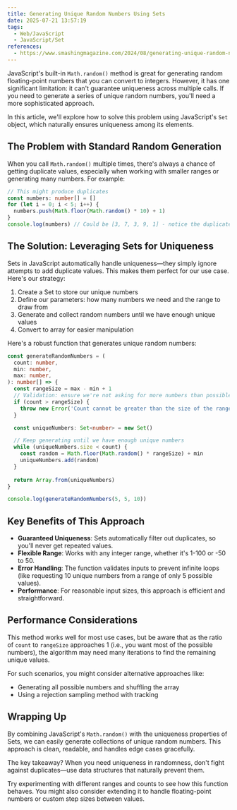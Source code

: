 ```yaml
---
title: Generating Unique Random Numbers Using Sets
date: 2025-07-21 13:57:19
tags:
  - Web/JavaScript
  - JavaScript/Set
references: 
  - https://www.smashingmagazine.com/2024/08/generating-unique-random-numbers-javascript-using-sets/
---
```

JavaScript's built-in `Math.random()` method is great for generating random floating-point numbers that you can convert to integers. However, it has one significant limitation: it can't guarantee uniqueness across multiple calls. If you need to generate a series of unique random numbers, you'll need a more sophisticated approach.

In this article, we'll explore how to solve this problem using JavaScript's `Set` object, which naturally ensures uniqueness among its elements.

## The Problem with Standard Random Generation

When you call `Math.random()` multiple times, there's always a chance of getting duplicate values, especially when working with smaller ranges or generating many numbers. For example:

```typescript
// This might produce duplicates
const numbers: number[] = []
for (let i = 0; i < 5; i++) {
  numbers.push(Math.floor(Math.random() * 10) + 1)
}
console.log(numbers) // Could be [3, 7, 3, 9, 1] - notice the duplicate 3
```

## The Solution: Leveraging Sets for Uniqueness

Sets in JavaScript automatically handle uniqueness—they simply ignore attempts to add duplicate values. This makes them perfect for our use case. Here's our strategy:

1. Create a Set to store our unique numbers
2. Define our parameters: how many numbers we need and the range to draw from
3. Generate and collect random numbers until we have enough unique values
4. Convert to array for easier manipulation

Here's a robust function that generates unique random numbers:

```typescript
const generateRandomNumbers = (
  count: number,
  min: number,
  max: number,
): number[] => {
  const rangeSize = max - min + 1
  // Validation: ensure we're not asking for more numbers than possible
  if (count > rangeSize) {
    throw new Error('Count cannot be greater than the size of the range')
  }

  const uniqueNumbers: Set<number> = new Set()

  // Keep generating until we have enough unique numbers
  while (uniqueNumbers.size < count) {
    const random = Math.floor(Math.random() * rangeSize) + min
    uniqueNumbers.add(random)
  }
  
  return Array.from(uniqueNumbers)
}

console.log(generateRandomNumbers(5, 5, 10))
```

## Key Benefits of This Approach

- **Guaranteed Uniqueness**: Sets automatically filter out duplicates, so you'll never get repeated values.
- **Flexible Range**: Works with any integer range, whether it's 1-100 or -50 to 50.
- **Error Handling**: The function validates inputs to prevent infinite loops (like requesting 10 unique numbers from a range of only 5 possible values).
- **Performance**: For reasonable input sizes, this approach is efficient and straightforward.

## Performance Considerations

This method works well for most use cases, but be aware that as the ratio of `count` to `rangeSize` approaches 1 (i.e., you want most of the possible numbers), the algorithm may need many iterations to find the remaining unique values.

For such scenarios, you might consider alternative approaches like:

- Generating all possible numbers and shuffling the array
- Using a rejection sampling method with tracking

## Wrapping Up

By combining JavaScript's `Math.random()` with the uniqueness properties of Sets, we can easily generate collections of unique random numbers. This approach is clean, readable, and handles edge cases gracefully.

The key takeaway? When you need uniqueness in randomness, don't fight against duplicates—use data structures that naturally prevent them.

Try experimenting with different ranges and counts to see how this function behaves. You might also consider extending it to handle floating-point numbers or custom step sizes between values.
